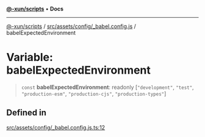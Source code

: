 [**@-xun/scripts**](../../../../../README.md) • **Docs**

***

[@-xun/scripts](../../../../../README.md) / [src/assets/config/\_babel.config.js](../README.md) / babelExpectedEnvironment

# Variable: babelExpectedEnvironment

> `const` **babelExpectedEnvironment**: readonly [`"development"`, `"test"`, `"production-esm"`, `"production-cjs"`, `"production-types"`]

## Defined in

[src/assets/config/\_babel.config.js.ts:12](https://github.com/Xunnamius/xscripts/blob/0bf89cad7426062a1d0f1ed6b9e69c1e60c734aa/src/assets/config/_babel.config.js.ts#L12)
